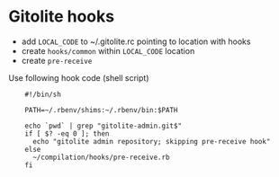 # Gitolite hooks

* add `LOCAL_CODE` to ~/.gitolite.rc pointing to location with hooks
* create `hooks/common` within `LOCAL_CODE` location
* create `pre-receive`

Use following hook code (shell script)

		#!/bin/sh

		PATH=~/.rbenv/shims:~/.rbenv/bin:$PATH

		echo `pwd` | grep "gitolite-admin.git$"
		if [ $? -eq 0 ]; then
		  echo "gitolite admin repository; skipping pre-receive hook"
		else
		  ~/compilation/hooks/pre-receive.rb
		fi